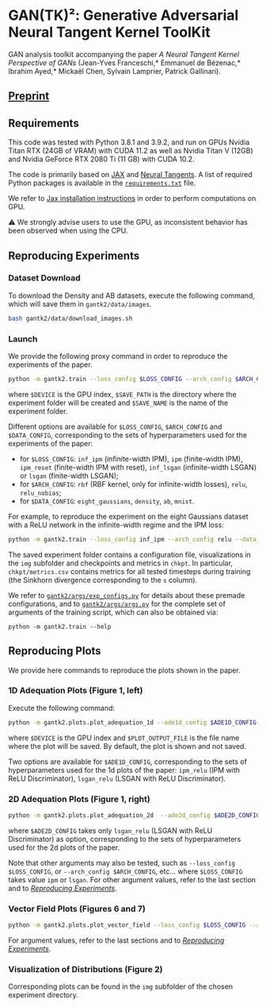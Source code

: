 <!-- Copyright 2021 Ibrahim Ayed, Emmanuel de Bézenac, Mickaël Chen, Jean-Yves Franceschi, Sylvain Lamprier, Patrick Gallinari

Licensed under the Apache License, Version 2.0 (the "License");
you may not use this file except in compliance with the License.
You may obtain a copy of the License at

    http://www.apache.org/licenses/LICENSE-2.0

Unless required by applicable law or agreed to in writing, software
distributed under the License is distributed on an "AS IS" BASIS,
WITHOUT WARRANTIES OR CONDITIONS OF ANY KIND, either express or implied.
See the License for the specific language governing permissions and
limitations under the License. -->


# GAN(TK)²: Generative Adversarial Neural Tangent Kernel ToolKit

GAN analysis toolkit accompanying the paper *A Neural Tangent Kernel Perspective of GANs* (Jean-Yves Franceschi,* Emmanuel de Bézenac,* Ibrahim Ayed,* Mickaël Chen, Sylvain Lamprier, Patrick Gallinari).


## [Preprint](https://arxiv.org/abs/2106.05566)


## Requirements

This code was tested with Python 3.8.1 and 3.9.2, and run on GPUs Nvidia Titan RTX (24GB of VRAM) with CUDA 11.2 as well as Nvidia Titan V (12GB) and Nvidia GeForce RTX 2080 Ti (11 GB) with CUDA 10.2.

The code is primarily based on [JAX](https://github.com/google/jax) and [Neural Tangents](https://github.com/google/neural-tangents).
A list of required Python packages is available in the [`requirements.txt`](requirements.txt) file.

We refer to [Jax installation instructions](https://github.com/google/jax/#installation) in order to perform computations on GPU.

:warning: We strongly advise users to use the GPU, as inconsistent behavior has been observed when using the CPU.


## Reproducing Experiments


### Dataset Download

To download the Density and AB datasets, execute the following command, which will save them in `gantk2/data/images`.
```bash
bash gantk2/data/download_images.sh
```


### Launch

We provide the following proxy command in order to reproduce the experiments of the paper.
```bash
python -m gantk2.train --loss_config $LOSS_CONFIG --arch_config $ARCH_CONFIG --data_config $DATA_CONFIG --save_path $SAVE_PATH --save_name $SAVE_NAME --device $DEVICE
```
where `$DEVICE` is the GPU index, `$SAVE_PATH` is the directory where the experiment folder will be created and `$SAVE_NAME` is the name of the experiment folder.

Different options are available for `$LOSS_CONFIG`, `$ARCH_CONFIG` and `$DATA_CONFIG`, corresponding to the sets of hyperparameters used for the experiments of the paper:
 - for `$LOSS_CONFIG`: `inf_ipm` (infinite-width IPM), `ipm` (finite-width IPM), `ipm_reset` (finite-width IPM with reset), `inf_lsgan` (infinite-width LSGAN) or `lsgan` (finite-width LSGAN);
 - for `$ARCH_CONFIG`: `rbf` (RBF kernel, only for infinite-width losses), `relu`, `relu_nobias`;
 - for `$DATA_CONFIG`: `eight_gaussians`, `density`, `ab`, `mnist`.

For example, to reproduce the experiment on the eight Gaussians dataset with a ReLU network in the infinite-width regime and the IPM loss:
```bash
python -m gantk2.train --loss_config inf_ipm --arch_config relu --data_config eight_gaussians --device 0 --save_path saves --save_name test
```

The saved experiment folder contains a configuration file, visualizations in the `img` subfolder and checkpoints and metrics in `chkpt`.
In particular, `chkpt/metrics.csv` contains metrics for all tested timesteps during training (the Sinkhorn divergence corresponding to the `s` column).

We refer to [`gantk2/args/exp_configs.py`](gantk2/args/exp_configs.py) for details about these premade configurations, and to [`gantk2/args/args.py`](gantk2/args/args.py) for the complete set of arguments of the training script, which can also be obtained via:
```
python -m gantk2.train --help
```

## Reproducing Plots

We provide here commands to reproduce the plots shown in the paper.

### 1D Adequation Plots (Figure 1, left)

Execute the following command:
```bash
python -m gantk2.plots.plot_adequation_1d --ade1d_config $ADE1D_CONFIG --device $DEVICE [--plot_output_file $PLOT_OUTPUT_FILE]
```
where `$DEVICE` is the GPU index and `$PLOT_OUTPUT_FILE` is the file name where the plot will be saved.
By default, the plot is shown and not saved.

Two options are available for `$ADE1D_CONFIG`, corresponding to the sets of hyperparameters used for the 1d plots of the paper: `ipm_relu` (IPM with ReLU Discriminator), `lsgan_relu` (LSGAN with ReLU Discriminator).

### 2D Adequation Plots (Figure 1, right)

```bash
python -m gantk2.plots.plot_adequation_2d  --ade2d_config $ADE2D_CONFIG --device $DEVICE [--plot_output_file $PLOT_OUTPUT_FILE]
```

where `$ADE2D_CONFIG` takes only `lsgan_relu` (LSGAN with ReLU Discriminator) as option, corresponding to the sets of hyperparameters used for the 2d plots of the paper.


Note that other arguments may also be tested, such as `--loss_config $LOSS_CONFIG`, or `--arch_config $ARCH_CONFIG`, etc... where
`$LOSS_CONFIG` takes value `ipm` or `lsgan`. For other argument values, refer to the last section and to [*Reproducing Experiments*](#Reproducing-Experiments).

### Vector Field Plots (Figures 6 and 7)
```bash
python -m gantk2.plots.plot_vector_field --loss_config $LOSS_CONFIG --arch_config $ARCH_CONFIG --device $DEVICE [--plot_output_file $PLOT_OUTPUT_FILE]
```

For argument values, refer to the last sections and to [*Reproducing Experiments*](#Reproducing-Experiments).

### Visualization of Distributions (Figure 2)

Corresponding plots can be found in the `img` subfolder of the chosen experiment directory.
